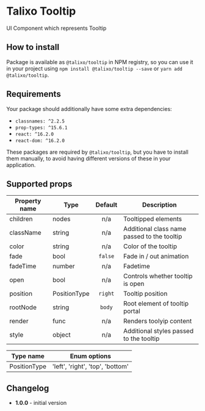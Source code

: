 # Talixo Tooltip

UI Component which represents Tooltip

## How to install

Package is available as `@talixo/tooltip` in NPM registry, so you can use it in your project
using `npm install @talixo/tooltip --save` or `yarn add @talixo/tooltip`.

## Requirements

Your package should additionally have some extra dependencies:

- `classnames: ^2.2.5`
- `prop-types: ^15.6.1`
- `react: ^16.2.0`
- `react-dom: ^16.2.0`

These packages are required by `@talixo/tooltip`, but you have to install them manually,
to avoid having different versions of these in your application.

## Supported props

Property name | Type         | Default | Description
--------------|--------------|:-------:|-----------------------
children      | nodes        | n/a     | Tooltipped elements
className     | string       | n/a     | Additional class name passed to the tooltip
color         | string       | n/a     | Color of the tooltip
fade          | bool         | `false` | Fade in / out animation
fadeTime      | number       | n/a     | Fadetime
open          | bool         | n/a     | Controls whether tooltip is open
position      | PositionType | `right` | Tooltip position
rootNode      | string       | `body`  | Root element of tooltip portal
render        | func         | n/a     | Renders toolyip content
style         | object       | n/a     | Additional styles passed to the tooltip

Type name    | Enum options
-------------|--------------------------------------
PositionType | 'left', 'right', 'top', 'bottom'

## Changelog

- **1.0.0** - initial version

